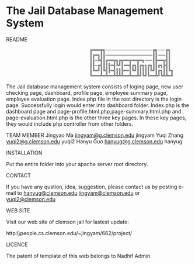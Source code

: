 # The Jail Database Management System
README

                                    ╔═══╦╗──────────────────╔╗───╔╗
                                    ║╔═╗║║──────────────────║║───║║
                                    ║║─╚╣║╔══╦╗╔╦══╦══╦═╗───║╠══╦╣║
                                    ║║─╔╣║║║═╣╚╝║══╣╔╗║╔╗╗╔╗║║╔╗╠╣║
                                    ║╚═╝║╚╣║═╣║║╠══║╚╝║║║║║╚╝║╔╗║║╚╗
                                    ╚═══╩═╩══╩╩╩╩══╩══╩╝╚╝╚══╩╝╚╩╩═╝
                                    
The Jail database management system consists of loging page, new user checking page, dashboard, profile page, employee summary page, employee evaluation page. Index.php file in the root directory is the login page. Successfully login would enter into dashboard folder. Index.php is the dashboard page and page-profile.html.php,page-summary.html.php and page-evaluation.html.php is the other three key pages. In these key pages, they would include php controller from other folders.

TEAM MEMBER
Jingyao Ma        jingyam@g.clemson.edu   jingyam
Yuqi Zhang        yuqi2@g.clemson.edu	    yuqi2
Hanyu Guo         hanyug@g.clemson.edu 	  hanyug

INSTALLATION

Put the entire folder into your apache server root directory.

CONTACT

If you have any qustion, idea, suggestion, please contact us by posting e-mail to hanyug@clemson.edu jingyam@clemson.edu or yuqi2@clemson.edu

WEB SITE

Visit our web site of clemson jail for lastest update:

http:\\\people.cs.clemson.edu/~jingyam/662/project/

LICENCE

The patent of template of this web belongs to Nadhif Admin.




